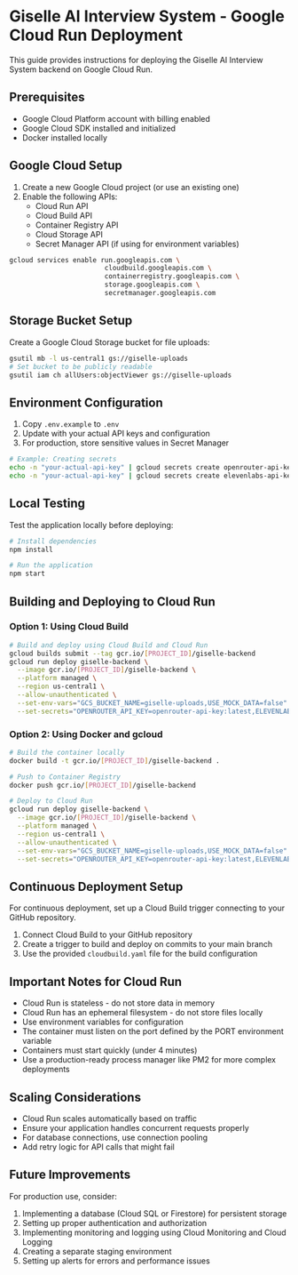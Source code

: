 # Giselle AI Interview System - Google Cloud Run Deployment

This guide provides instructions for deploying the Giselle AI Interview System backend on Google Cloud Run.

## Prerequisites

- Google Cloud Platform account with billing enabled
- Google Cloud SDK installed and initialized
- Docker installed locally

## Google Cloud Setup

1. Create a new Google Cloud project (or use an existing one)
2. Enable the following APIs:
   - Cloud Run API
   - Cloud Build API
   - Container Registry API
   - Cloud Storage API
   - Secret Manager API (if using for environment variables)

```bash
gcloud services enable run.googleapis.com \
                        cloudbuild.googleapis.com \
                        containerregistry.googleapis.com \
                        storage.googleapis.com \
                        secretmanager.googleapis.com
```

## Storage Bucket Setup

Create a Google Cloud Storage bucket for file uploads:

```bash
gsutil mb -l us-central1 gs://giselle-uploads
# Set bucket to be publicly readable
gsutil iam ch allUsers:objectViewer gs://giselle-uploads
```

## Environment Configuration

1. Copy `.env.example` to `.env`
2. Update with your actual API keys and configuration
3. For production, store sensitive values in Secret Manager

```bash
# Example: Creating secrets
echo -n "your-actual-api-key" | gcloud secrets create openrouter-api-key --data-file=-
echo -n "your-actual-api-key" | gcloud secrets create elevenlabs-api-key --data-file=-
```

## Local Testing

Test the application locally before deploying:

```bash
# Install dependencies
npm install

# Run the application
npm start
```

## Building and Deploying to Cloud Run

### Option 1: Using Cloud Build

```bash
# Build and deploy using Cloud Build and Cloud Run
gcloud builds submit --tag gcr.io/[PROJECT_ID]/giselle-backend
gcloud run deploy giselle-backend \
  --image gcr.io/[PROJECT_ID]/giselle-backend \
  --platform managed \
  --region us-central1 \
  --allow-unauthenticated \
  --set-env-vars="GCS_BUCKET_NAME=giselle-uploads,USE_MOCK_DATA=false" \
  --set-secrets="OPENROUTER_API_KEY=openrouter-api-key:latest,ELEVENLABS_API_KEY=elevenlabs-api-key:latest"
```

### Option 2: Using Docker and gcloud

```bash
# Build the container locally
docker build -t gcr.io/[PROJECT_ID]/giselle-backend .

# Push to Container Registry
docker push gcr.io/[PROJECT_ID]/giselle-backend

# Deploy to Cloud Run
gcloud run deploy giselle-backend \
  --image gcr.io/[PROJECT_ID]/giselle-backend \
  --platform managed \
  --region us-central1 \
  --allow-unauthenticated \
  --set-env-vars="GCS_BUCKET_NAME=giselle-uploads,USE_MOCK_DATA=false" \
  --set-secrets="OPENROUTER_API_KEY=openrouter-api-key:latest,ELEVENLABS_API_KEY=elevenlabs-api-key:latest"
```

## Continuous Deployment Setup

For continuous deployment, set up a Cloud Build trigger connecting to your GitHub repository.

1. Connect Cloud Build to your GitHub repository
2. Create a trigger to build and deploy on commits to your main branch
3. Use the provided `cloudbuild.yaml` file for the build configuration

## Important Notes for Cloud Run

- Cloud Run is stateless - do not store data in memory
- Cloud Run has an ephemeral filesystem - do not store files locally
- Use environment variables for configuration
- The container must listen on the port defined by the PORT environment variable
- Containers must start quickly (under 4 minutes)
- Use a production-ready process manager like PM2 for more complex deployments

## Scaling Considerations

- Cloud Run scales automatically based on traffic
- Ensure your application handles concurrent requests properly
- For database connections, use connection pooling
- Add retry logic for API calls that might fail

## Future Improvements

For production use, consider:

1. Implementing a database (Cloud SQL or Firestore) for persistent storage
2. Setting up proper authentication and authorization
3. Implementing monitoring and logging using Cloud Monitoring and Cloud Logging
4. Creating a separate staging environment
5. Setting up alerts for errors and performance issues 